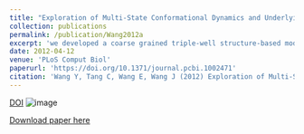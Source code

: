 ```yaml
---
title: "Exploration of Multi-State Conformational Dynamics and Underlying Global Functional Landscape of Maltose Binding Protein"
collection: publications
permalink: /publication/Wang2012a
excerpt: 'we developed a coarse grained triple-well structure-based model to explore the underlying functional landscape of maltose-binding protein (MBP).'
date: 2012-04-12
venue: 'PLoS Comput Biol'
paperurl: 'https://doi.org/10.1371/journal.pcbi.1002471'
citation: 'Wang Y, Tang C, Wang E, Wang J (2012) Exploration of Multi-State Conformational Dynamics and Underlying Global Functional Landscape of Maltose Binding Protein. PLoS Comput Biol 8(4): e1002471.' 
---
```


[DOI](https://doi.org/10.1371/journal.pcbi.1002471)
![image](/images/MBP.jpg)

[Download paper here](https://yongwangcph.github.io/files/Wang2012a.pdf)
